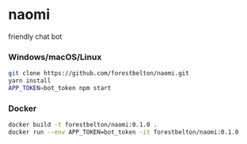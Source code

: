 # naomi

friendly chat bot

### Windows/macOS/Linux

```bash
git clone https://github.com/forestbelton/naomi.git
yarn install
APP_TOKEN=bot_token npm start
```

### Docker

```bash
docker build -t forestbelton/naomi:0.1.0 .
docker run --env APP_TOKEN=bot_token -it forestbelton/naomi:0.1.0
```
